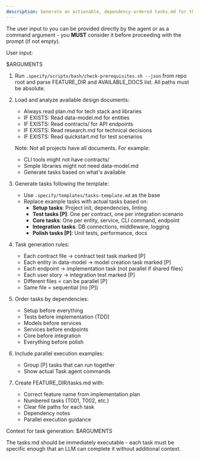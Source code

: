 ```yaml
---
description: Generate an actionable, dependency-ordered tasks.md for the feature based on available design artifacts.
---
```


The user input to you can be provided directly by the agent or as a command argument - you **MUST** consider it before proceeding with the prompt (if not empty).

User input:

$ARGUMENTS

1. Run `.specify/scripts/bash/check-prerequisites.sh --json` from repo root and parse FEATURE_DIR and AVAILABLE_DOCS list. All paths must be absolute.
2. Load and analyze available design documents:
    - Always read plan.md for tech stack and libraries
    - IF EXISTS: Read data-model.md for entities
    - IF EXISTS: Read contracts/ for API endpoints
    - IF EXISTS: Read research.md for technical decisions
    - IF EXISTS: Read quickstart.md for test scenarios

    Note: Not all projects have all documents. For example:
    - CLI tools might not have contracts/
    - Simple libraries might not need data-model.md
    - Generate tasks based on what's available

3. Generate tasks following the template:
    - Use `.specify/templates/tasks-template.md` as the base
    - Replace example tasks with actual tasks based on:
        - **Setup tasks**: Project init, dependencies, linting
        - **Test tasks [P]**: One per contract, one per integration scenario
        - **Core tasks**: One per entity, service, CLI command, endpoint
        - **Integration tasks**: DB connections, middleware, logging
        - **Polish tasks [P]**: Unit tests, performance, docs

4. Task generation rules:
    - Each contract file → contract test task marked [P]
    - Each entity in data-model → model creation task marked [P]
    - Each endpoint → implementation task (not parallel if shared files)
    - Each user story → integration test marked [P]
    - Different files = can be parallel [P]
    - Same file = sequential (no [P])

5. Order tasks by dependencies:
    - Setup before everything
    - Tests before implementation (TDD)
    - Models before services
    - Services before endpoints
    - Core before integration
    - Everything before polish

6. Include parallel execution examples:
    - Group [P] tasks that can run together
    - Show actual Task agent commands

7. Create FEATURE_DIR/tasks.md with:
    - Correct feature name from implementation plan
    - Numbered tasks (T001, T002, etc.)
    - Clear file paths for each task
    - Dependency notes
    - Parallel execution guidance

Context for task generation: $ARGUMENTS

The tasks.md should be immediately executable - each task must be specific enough that an LLM can complete it without additional context.

